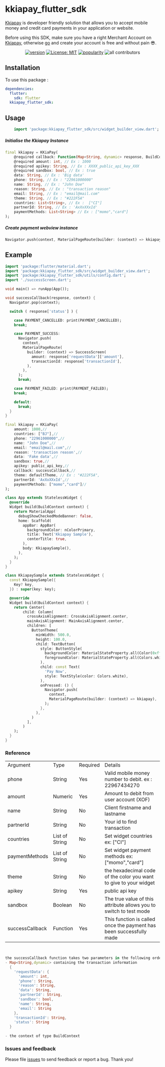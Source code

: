 # kkiapay_flutter_sdk

[Kkiapay](https://kkiapay.me) is developer friendly solution that allows you to accept mobile money and credit card payments
in your application or website.

Before using this SDK, make sure you have a right Merchant Account on [Kkiapay](https://kkiapay.me), otherwise [go](https://kkiapay.me)
and create your account is free and without pain :sunglasses:.

<p align="center">
<a href="https://pub.dev/packages/kkiapay_flutter_sdk"><img src="https://img.shields.io/pub/v/kkiapay_flutter_sdk.svg" alt="version"></a>
<a href="https://opensource.org/licenses/MIT"><img src="https://img.shields.io/badge/license-MIT-purple.svg" alt="License: MIT"></a>
<a href="https://pub.dev/packages/kkiapay_flutter_sdk/score"><img src="https://img.shields.io/pub/likes/kkiapay_flutter_sdk?logo=dart" alt="popularity"></a>
<a><img src="https://img.shields.io/badge/all_contributors-7-orange.svg?style=flat-square" alt="all contributors"></a>
</p>

## Installation

To use this package :

```yaml
dependencies:
  flutter:
    sdk: flutter
  kkiapay_flutter_sdk:
```

## Usage

```dart
    import 'package:kkiapay_flutter_sdk/src/widget_builder_view.dart';
```

##### Initialise the Kkiapay Instance

```dart
final kkiapay = KKiaPay(
    @required callback: Function(Map<String, dynamic> response, BuildContext context),
    @required amount: int, // Ex : 1000
    @required apikey: String, // Ex : XXXX_public_api_key_XXX
    @required sandbox: bool, // Ex : true
    data: String, // Ex : 'Big data'
    phone: String, // Ex : "22961000000"
    name: String, // Ex : "John Doe"
    reason: String, // Ex : "transaction reason"
    email: String, // Ex : "email@mail.com"
    theme: String, // Ex : "#222F5A"
    countries: List<String>, // Ex :  ["CI"]
    partnerId: String, // Ex : 'AxXxXXxId'
    paymentMethods: List<String> // Ex : ["momo","card"]
);

```

##### Create payment webview instance

```dart
Navigator.push(context, MaterialPageRoute(builder: (context) => kkiapay),
```

## Example

```dart
import 'package:flutter/material.dart';
import 'package:kkiapay_flutter_sdk/src/widget_builder_view.dart';
import 'package:kkiapay_flutter_sdk/utils/config.dart';
import './successScreen.dart';

void main() => runApp(App());

void successCallback(response, context) {
  Navigator.pop(context);

  switch ( response['status'] ) {

    case PAYMENT_CANCELLED: print(PAYMENT_CANCELLED);
    break;

    case PAYMENT_SUCCESS:
      Navigator.push(
        context,
        MaterialPageRoute(
          builder: (context) => SuccessScreen(
            amount: response['requestData']['amount'],
            transactionId: response['transactionId'],
          ),
        ),
      );
      break;

    case PAYMENT_FAILED: print(PAYMENT_FAILED);
    break;

    default:
      break;
  }
}

final kkiapay = KKiaPay(
    amount: 1000,//
    countries: ["BJ"],//
    phone: "22961000000",//
    name: "John Doe",//
    email: "email@mail.com",//
    reason: 'transaction reason',//
    data: 'Fake data',//
    sandbox: true,//
    apikey: public_api_key,//
    callback: successCallback,//
    theme: defaultTheme, // Ex : "#222F5A",
    partnerId: 'AxXxXXxId',//
    paymentMethods: ["momo","card"]//
);

class App extends StatelessWidget {
  @override
  Widget build(BuildContext context) {
    return MaterialApp(
      debugShowCheckedModeBanner: false,
      home: Scaffold(
        appBar: AppBar(
          backgroundColor: nColorPrimary,
          title: Text('Kkiapay Sample'),
          centerTitle: true,
        ),
        body: KkiapaySample(),
      ),
    );
  }
}

class KkiapaySample extends StatelessWidget {
  const KkiapaySample({
    Key? key,
  }) : super(key: key);

  @override
  Widget build(BuildContext context) {
    return Center(
        child: Column(
          crossAxisAlignment: CrossAxisAlignment.center,
          mainAxisAlignment: MainAxisAlignment.center,
          children: [
            ButtonTheme(
              minWidth: 500.0,
              height: 100.0,
              child: TextButton(
                style: ButtonStyle(
                  backgroundColor: MaterialStateProperty.all(Color(0xff222F5A)),
                  foregroundColor: MaterialStateProperty.all(Colors.white),
                ),
                child: const Text(
                  'Pay Now',
                  style: TextStyle(color: Colors.white),
                ),
                onPressed: () {
                  Navigator.push(
                    context,
                    MaterialPageRoute(builder: (context) => kkiapay),
                  );
                },
              ),
            )
          ],
        )
    );
  }
}

```

### Reference

<table>
<tr><td>Argument</td><td>Type</td><td>Required</td><td>Details</td></tr>
<tr><td>phone</td><td>String</td><td>Yes</td><td>Valid mobile money number to debit. ex : 22967434270 </td></tr>
<tr><td>amount</td><td>Numeric</td><td>Yes</td><td>Amount to debit from user account (XOF) </td></tr>
<tr><td>name</td><td>String</td><td>No</td><td>Client firstname and lastname </td></tr>
<tr><td>partnerId</td><td>String</td><td>No</td><td>Your id to find transaction</td></tr>
<tr><td>countries</td><td>List of String</td><td>No</td><td>Set widget countries ex: ["CI"] </td></tr>
<tr><td>paymentMethods</td><td>List of String</td><td>No</td><td>Set widget payment methods ex: ["momo","card"] </td></tr>
<tr><td>theme</td><td>String</td><td>No</td><td> the hexadecimal code of the color you want to give to your widget </td></tr>
<tr><td>apikey</td><td>String</td><td>Yes</td><td>public api key</td></tr>
<tr><td>sandbox</td><td>Boolean</td><td>No</td><td>The true value of this attribute allows you to switch to test mode</td></tr>
<tr><td>successCallback</td><td>Function</td><td>Yes</td><td>This function is called once the payment has been successfully made</td></tr>
</table>

```dart


the successCallback function takes two parameters in the following order
- Map<String,dynamic> containing the transaction information
  { 
    'requestData': {
      'amount': int,
      'phone': String,
      'reason': String,
      'data': String,
      'partnerId': String,
      'sandbox': bool,
      'name': String,
      'email': String
    },
    'transactionId': String, 
    'status': String 
  }
  
- the context of type BuildContext


```

### Issues and feedback

Please file [issues](https://github.com/kkiapay/kkiapay-flutter-sdk/issues/new)
to send feedback or report a bug. Thank you!

